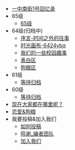 - [一中南街1号回忆录](/?id=一中南街1号回忆录)
- 65级
  - [65级](/65/README.md)
- 64级(归档中)
  - [序言-时间之外的往事](/64/start)
  - [时光画布-6424ybq](/64/post/1.md)
  - [我们的一些校园趣事](/64/things)
  - [表白区](/64/love)
  - [狗粮区](/64/cp)
- 61级
  - [等待归档](/61)
- 60级
  - [等待归档](/60)
- [现在大家都在哪里呢？](/where)
- [恋爱&狗粮](/love)
- 我要投稿&加入我们
  - [如何投稿](/join/join)
  - [鸣谢_编者团队](/join/writer)
  - [加入我们](/join/joinus)





